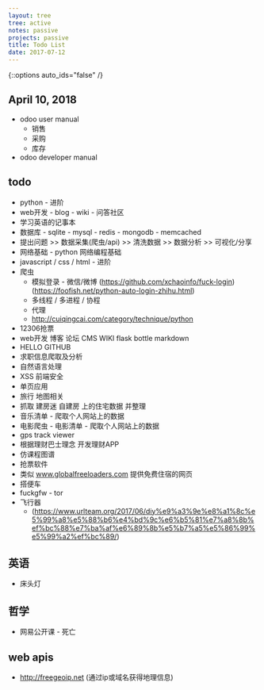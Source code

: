 ```yaml
---
layout: tree
tree: active
notes: passive
projects: passive
title: Todo List
date: 2017-07-12
---
```



{::options auto_ids="false" /}


## April 10, 2018

* odoo user manual
  * 销售
  * 采购
  * 库存
* odoo developer manual


## todo

* python - 进阶
* web开发 - blog - wiki - 问答社区
* 学习英语的记事本
* 数据库 - sqlite - mysql - redis - mongodb - memcached
* 提出问题 >> 数据采集(爬虫/api) >> 清洗数据 >> 数据分析 >> 可视化/分享
* 网络基础 - python 网络编程基础
* javascript / css / html - 进阶
* 爬虫
  * 模拟登录 - 微信/微博 (https://github.com/xchaoinfo/fuck-login) (https://foofish.net/python-auto-login-zhihu.html)
  * 多线程 / 多进程 / 协程
  * 代理
  * http://cuiqingcai.com/category/technique/python
* 12306抢票
* web开发 博客 论坛 CMS WIKI flask bottle markdown
* HELLO GITHUB
* 求职信息爬取及分析
* 自然语言处理
* XSS 前端安全
* 单页应用
* 旅行 地图相关
* 抓取 建房迷 自建房 上的住宅数据 并整理
* 音乐清单 - 爬取个人网站上的数据
* 电影爬虫 - 电影清单 - 爬取个人网站上的数据
* gps track viewer
* 根据理财巴士理念 开发理财APP
* 仿课程图谱
* 抢票软件
* 类似 www.globalfreeloaders.com 提供免费住宿的网页
* 搭便车
* fuckgfw - tor
* 飞行器
  * (https://www.urlteam.org/2017/06/diy%e9%a3%9e%e8%a1%8c%e5%99%a8%e5%88%b6%e4%bd%9c%e6%b5%81%e7%a8%8b%ef%bc%88%e7%ba%af%e6%89%8b%e5%b7%a5%e5%86%99%e5%99%a2%ef%bc%89/)


## 英语

* 床头灯


## 哲学

* 网易公开课 - 死亡


## web apis

* http://freegeoip.net (通过ip或域名获得地理信息)


